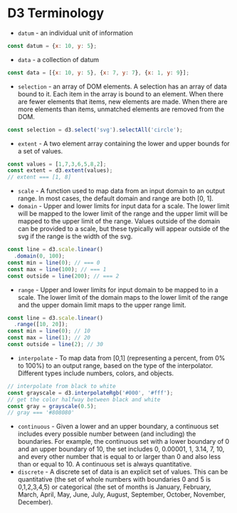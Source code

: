 # D3 Terminology

* `datum` - an individual unit of information
```js
const datum = {x: 10, y: 5};
```
* `data` - a collection of datum
```js
const data = [{x: 10, y: 5}, {x: 7, y: 7}, {x: 1, y: 9}];
```
* `selection` - an array of DOM elements. A selection has an array of data bound to it. Each item in the array is bound to an element. When there are fewer elements that items, new elements are made. When there are more elements than items, unmatched elements are removed from the DOM.
```js
const selection = d3.select('svg').selectAll('circle');
```
* `extent` - A two element array containing the lower and upper bounds for a set of values.
```js
const values = [1,7,3,6,5,8,2];
const extent = d3.extent(values);
// extent === [1, 8]
```
* `scale` - A function used to map data from an input domain to an output range. In most cases, the default domain and range are both [0, 1].
* `domain` - Upper and lower limits for input data for a scale. The lower limit will be mapped to the lower limit of the range and the upper limit will be mapped to the upper limit of the range. Values outside of the domain can be provided to a scale, but these typically will appear outside of the svg if the range is the width of the svg.
```js
const line = d3.scale.linear()
  .domain(0, 100);
const min = line(0); // === 0
const max = line(100); // === 1
const outside = line(200); // === 2
```
* `range` - Upper and lower limits for input domain to be mapped to in a scale. The lower limit of the domain maps to the lower limit of the range and the upper domain limit maps to the upper range limit.
```js
const line = d3.scale.linear()
  .range([10, 20]);
const min = line(0); // 10
const max = line(1); // 20
const outside = line(2); // 30
```
* `interpolate` - To map data from [0,1] (representing a percent, from 0% to 100%) to an output range, based on the type of the interpolator. Different types include numbers, colors, and objects.
```js
// interpolate from black to white
const grayscale = d3.interpolateRgb('#000', '#fff');
// get the color halfway between black and white
const gray = grayscale(0.5);
// gray === '#808080'
```
* `continuous` - Given a lower and an upper boundary, a continuous set includes every possible number between (and including) the boundaries. For example, the continuous set with a lower boundary of 0 and an upper boundary of 10, the set includes 0, 0.00001, 1, 3.14, 7, 10, and every other number that is equal to or larger than 0 and also less than or equal to 10. A continuous set is always quantitative.
* `discrete` - A discrete set of data is an explicit set of values. This can be quantitative (the set of whole numbers with boundaries 0 and 5 is 0,1,2,3,4,5) or categorical (the set of months is January, February, March, April, May, June, July, August, September, October, November, December).
